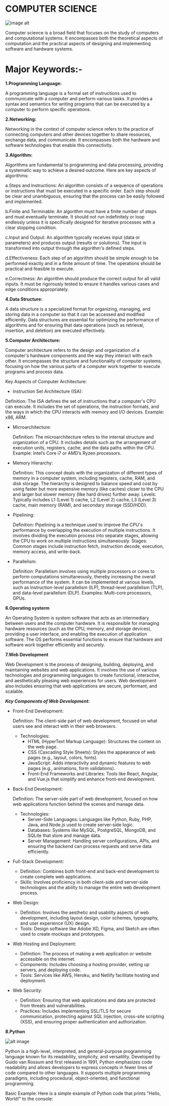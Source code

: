 # COMPUTER SCIENCE 
![image alt](https://github.com/saksham142/KEYWORDS/blob/3a13ce185ccd4a1b4063d5375fe85d455f3e83ef/Untitled.jpeg)

Computer science is a broad field that focuses on the study of computers and computational systems. It encompasses both the theoretical aspects of computation and the practical aspects of designing and implementing software and hardware systems. 

# Major Keywords:-

**1.Programming Language:**

A programming language is a formal set of instructions used to communicate with a computer and perform various tasks. It provides a syntax and semantics for writing programs that can be executed by a computer to perform specific operations.


**2.Networking:**

Networking in the context of computer science refers to the practice of connecting computers and other devices together to share resources, exchange data, and communicate. It encompasses both the hardware and software technologies that enable this connectivity.

**3.Algorithm:**

Algorithms are fundamental to programming and data processing, providing a systematic way to achieve a desired outcome.
Here are key aspects of algorithms:

  a.Steps and Instructions: An algorithm consists of a sequence of operations or instructions that must be executed in a specific order. Each step should be clear and unambiguous, ensuring that the process can be easily followed and implemented.

   b.Finite and Terminable: An algorithm must have a finite number of steps and must eventually terminate. It should not run indefinitely or loop endlessly unless it is specifically designed for iterative processes with a clear stopping condition.

   c.Input and Output: An algorithm typically receives input (data or parameters) and produces output (results or solutions). The input is transformed into output through the algorithm's defined steps.

   d.Effectiveness: Each step of an algorithm should be simple enough to be performed exactly and in a finite amount of time. The operations should be practical and feasible to execute.

   e.Correctness: An algorithm should produce the correct output for all valid inputs. It must be rigorously tested to ensure it handles various cases and edge conditions appropriately.

  **4.Data Structure:**

  A data structure is a specialized format for organizing, managing, and storing data in a computer so that it can be accessed and modified efficiently. Data structures are essential for optimizing the performance of algorithms and for ensuring that data operations (such as retrieval, insertion, and deletion) are executed effectively.

  **5.Computer Architecture:**

  Computer architecture refers to the design and organization of a computer's hardware components and the way they interact with each other. It encompasses the structure and functionality of computer systems, focusing on how the various parts of a computer work together to execute programs and process data.
 
  Key Aspects of Computer Architecture:
 
  * Instruction Set Architecture (ISA):

  Definition: The ISA defines the set of instructions that a computer's CPU can execute. It includes the set of operations, the instruction formats, and the ways in which the CPU interacts with memory and I/O devices.
    Example: x86, ARM.

* Microarchitecture:

  Definition: The microarchitecture refers to the internal structure and organization of a CPU. It includes details such as the arrangement of execution units, registers, cache, and the data paths within the CPU.
    Example: Intel’s Core i7 or AMD’s Ryzen processors.

* Memory Hierarchy:

  Definition: This concept deals with the organization of different types of memory in a computer system, including registers, cache, RAM, and disk storage. The hierarchy is designed to balance speed and cost by using faster but more expensive memory (like caches) closer to the CPU and larger but slower memory (like hard drives) further away.
    Levels: Typically includes L1 (Level 1) cache, L2 (Level 2) cache, L3 (Level 3) cache, main memory (RAM), and secondary storage (SSD/HDD).

* Pipelining:

  Definition: Pipelining is a technique used to improve the CPU's performance by overlapping the execution of multiple instructions. It involves dividing the execution process into separate stages, allowing the CPU to work on multiple instructions simultaneously.
    Stages: Common stages include instruction fetch, instruction decode, execution, memory access, and write-back.

* Parallelism:

  Definition: Parallelism involves using multiple processors or cores to perform computations simultaneously, thereby increasing the overall performance of the system. It can be implemented at various levels, such as instruction-level parallelism (ILP), thread-level parallelism (TLP), and data-level parallelism (DLP).
    Examples: Multi-core processors, GPUs.

**6.Operating systerm**

An Operating System is system software that acts as an intermediary between users and the computer hardware. It is responsible for managing hardware resources (such as the CPU, memory, and storage devices), providing a user interface, and enabling the execution of application software. The OS performs essential functions to ensure that hardware and software work together efficiently and securely.

**7.Web Development**

Web Development is the process of designing, building, deploying, and maintaining websites and web applications. It involves the use of various technologies and programming languages to create functional, interactive, and aesthetically pleasing web experiences for users. Web development also includes ensuring that web applications are secure, performant, and scalable.

***Key Components of Web Development:***

* Front-End Development:

     Definition: The client-side part of web development, focused on what users see and interact with in their web browsers.

    + Technologies:
         - HTML (HyperText Markup Language): Structures the content on the web page.
         - CSS (Cascading Style Sheets): Styles the appearance of web pages (e.g., layout, colors, fonts).
         - JavaScript: Adds interactivity and dynamic features to web pages (e.g., animations, form validations).
         - Front-End Frameworks and Libraries: Tools like React, Angular, and Vue.js that simplify and enhance front-end development.
     
*  Back-End Development:

   Definition: The server-side part of web development, focused on how web applications function behind the scenes and manage data.

   +  Technologies:
         - Server-Side Languages: Languages like Python, Ruby, PHP, Java, and Node.js used to create server-side logic.
         - Databases: Systems like MySQL, PostgreSQL, MongoDB, and SQLite that store and manage data.
         - Server Management: Handling server configurations, APIs, and ensuring the backend can process requests and serve data efficiently.

* Full-Stack Development:

  - Definition: Combines both front-end and back-end development to create complete web applications.
  - Skills: Involves proficiency in both client-side and server-side technologies and the ability to manage the entire web development process.

* Web Design:

  - Definition: Involves the aesthetic and usability aspects of web development, including layout design, color schemes, typography, and user experience (UX) design.
  - Tools: Design software like Adobe XD, Figma, and Sketch are often used to create mockups and prototypes.

* Web Hosting and Deployment:

  - Definition: The process of making a web application or website accessible on the internet.
  - Components: Includes choosing a hosting provider, setting up servers, and deploying code.
  - Tools: Services like AWS, Heroku, and Netlify facilitate hosting and deployment.

* Web Security:

  - Definition: Ensuring that web applications and data are protected from threats and vulnerabilities.
  - Practices: Includes implementing SSL/TLS for secure communication, protecting against SQL injection, cross-site scripting (XSS), and ensuring proper authentication and authorization.
 

**8.Python**


  ![alt image](https://github.com/saksham142/KEYWORDS/blob/7161f3aec596101435ed8f47b2f524ff13dd7b74/python.webp)


  Python is a high-level, interpreted, and general-purpose programming language known for its readability, simplicity, and versatility. Developed by Guido van Rossum and first released in 1991, Python emphasizes code readability and allows developers to express concepts in fewer lines of code compared to other languages. It supports multiple programming paradigms, including procedural, object-oriented, and functional programming.

   Basic Example:
   Here is a simple example of Python code that prints "Hello, World!" to the console:
   

  

